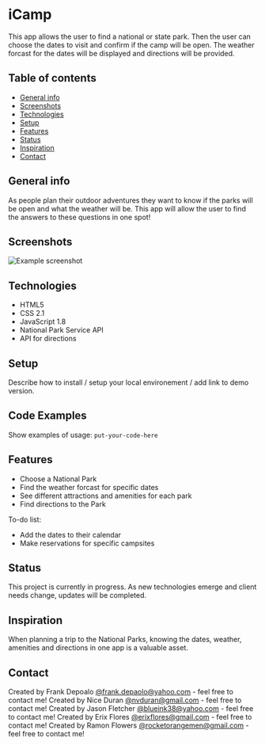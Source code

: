 # iCamp
 This app allows the user to find a national or state park.  Then the user can choose the dates to visit and confirm if the camp will be open.  The weather forcast for the dates will be displayed and directions will be provided.
	
## Table of contents
* [General info](#general-info)
* [Screenshots](#screenshots)
* [Technologies](#technologies)
* [Setup](#setup)
* [Features](#features)
* [Status](#status)
* [Inspiration](#inspiration)
* [Contact](#contact)
	
## General info
As people plan their outdoor adventures they want to know if the parks will be open and what the weather will be.  This app will allow the user to find the answers to these questions in one spot!
	
## Screenshots
![Example screenshot](./img/screenshot.png)

## Technologies
* HTML5
* CSS 2.1
* JavaScript 1.8
* National Park Service API
* API for directions
	
## Setup
Describe how to install / setup your local environement / add link to demo version.
	
## Code Examples
Show examples of usage:
`put-your-code-here`
	
## Features
* Choose a National Park
* Find the weather forcast for specific dates
* See different attractions and amenities for each park
* Find directions to the Park

To-do list:
* Add the dates to their calendar
* Make reservations for specific campsites
	
## Status
This project is currently in progress.  As new technologies emerge and client needs change, updates will be completed.
	
## Inspiration
When planning a trip to the National Parks, knowing the dates, weather, amenities and directions in one app is a valuable asset.
	
## Contact
Created by Frank Depoalo [@frank.depaolo@yahoo.com](https://github.com/DragoonKite/) - feel free to contact me!
Created by Nice Duran [@nvduran@gmail.com](https://github.com/nvduran/) - feel free to contact me!
Created by Jason Fletcher [@blueink38@yahoo.com](https://github.com/blueink38/) - feel free to contact me!
Created by Erix Flores [@erixflores@gmail.com](https://github.com/erixflores/) - feel free to contact me!
Created by Ramon Flowers [@rocketorangemen@gmail.com](https://github.com/rocketorangemen/) - feel free to contact me!

